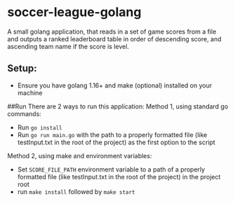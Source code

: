 # soccer-league-golang
A small golang application, that reads in a set of game scores from a file and outputs a ranked leaderboard table
in order of descending score, and ascending team name if the score is level.


## Setup:
- Ensure you have golang 1.16+ and make (optional) installed on your machine

##Run
There are 2 ways to run this application:
Method 1, using standard go commands:
- Run `go install`
- Run `go run main.go` with the path to a properly formatted
file (like testInput.txt in the root of the project) as the first option to the script


Method 2, using make and environment variables:
- Set `SCORE_FILE_PATH` environment variable to a path of a properly formatted file (like testInput.txt in the root of the project) in the project root 
- run `make install` followed by `make start`
